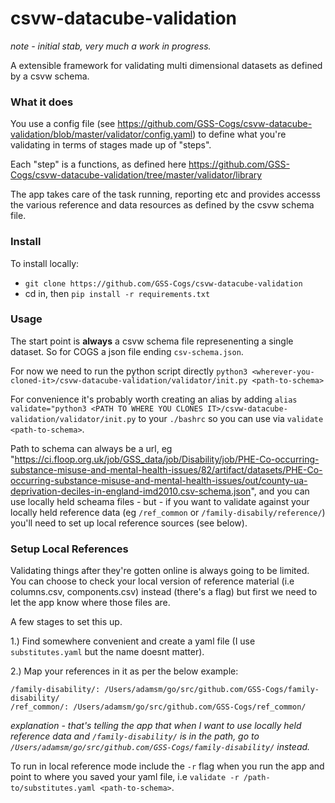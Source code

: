 # csvw-datacube-validation

_note - initial stab, very much a work in progress._

A extensible framework for validating multi dimensional datasets as defined by a csvw schema.

### What it does

You use a config file (see https://github.com/GSS-Cogs/csvw-datacube-validation/blob/master/validator/config.yaml) to define what you're validating in terms of stages made up of "steps".

Each "step" is a functions, as defined here https://github.com/GSS-Cogs/csvw-datacube-validation/tree/master/validator/library

The app takes care of the task running, reporting etc and provides accesss the various reference and data resources as defined by the csvw schema file.


### Install

To install locally:
-  `git clone https://github.com/GSS-Cogs/csvw-datacube-validation`
- cd in, then `pip install -r requirements.txt`


### Usage

The start point is **always** a csvw schema file represenenting a single dataset. So for COGS a json file ending `csv-schema.json`.

For now we need to run the python script directly
`python3 <wherever-you-cloned-it>/csvw-datacube-validation/validator/init.py <path-to-schema>`

For convenience it's probably worth creating an alias by adding `alias validate="python3 <PATH TO WHERE YOU CLONES IT>/csvw-datacube-validation/validator/init.py` to your `./bashrc` so you can use via `validate <path-to-schema>`.
  
Path to schema can always be a url, eg "https://ci.floop.org.uk/job/GSS_data/job/Disability/job/PHE-Co-occurring-substance-misuse-and-mental-health-issues/82/artifact/datasets/PHE-Co-occurring-substance-misuse-and-mental-health-issues/out/county-ua-deprivation-deciles-in-england-imd2010.csv-schema.json", and you can use locally held scheama files - but - if you want to validate against your locally held reference data (eg `/ref_common` or `/family-disabily/reference/`) you'll need to set up local reference sources (see below).


### Setup Local References

Validating things after they're gotten online is always going to be limited. You can choose to check your local version
of reference material (i.e columns.csv, components.csv) instead (there's a flag) but first we need to let the app know where those files are.

A few stages to set this up.

1.) Find somewhere convenient and create a yaml file (I use `substitutes.yaml` but the name doesnt matter).

2.) Map your references in it as per the below example:

```
/family-disability/: /Users/adamsm/go/src/github.com/GSS-Cogs/family-disability/
/ref_common/: /Users/adamsm/go/src/github.com/GSS-Cogs/ref_common/
```
*explanation - that's telling the app that when I want to use locally held reference data and
`/family-disability/` is in the path, go to `/Users/adamsm/go/src/github.com/GSS-Cogs/family-disability/` instead.*

To run in local reference mode include the `-r` flag when you run the app and point to where you saved your yaml file, i.e `validate -r /path-to/substitutes.yaml <path-to-schema>`.

